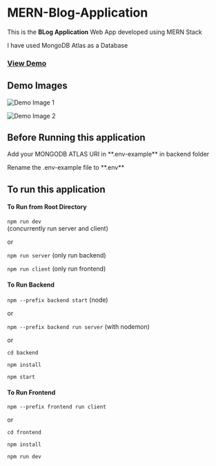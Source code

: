 # MERN-Blog-Application

This is the **BLog Application** Web App developed using MERN Stack

I have used MongoDB Atlas as a Database



### **[View Demo](https://mern-blog-app-zzot.onrender.com)**

## Demo Images

![Demo Image 1](<frontend/src/assets/Project_Blog App Image 1.png>)

![Demo Image 2](<frontend/src/assets/Project_Blog App Image 2.png>)


## Before Running  this application
<p>Add your MONGODB ATLAS URI in **.env-example** in backend folder </p>
<p>Rename the .env-example file to **.env** </p>

## To run this application


#### To Run from Root Directory

`npm run dev` <br> (concurrently run server and client) <br>

or <br>

`npm run server`  (only run backend) <br>

`npm run client`  (only run frontend) <br>


#### To Run Backend
`npm --prefix backend start` (node) 

 or <br>
 
`npm --prefix backend run server` (with nodemon) 

 or <br>

`cd backend` <br>

`npm install` <br>

`npm start`

#### To Run Frontend

`npm --prefix frontend run client` <br>

or

`cd frontend` <br>

`npm install` <br>

`npm run dev`
